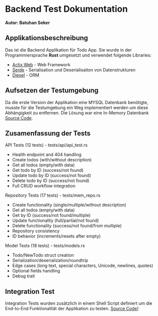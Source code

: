 # Backend Test Dokumentation

**Autor: Batuhan Seker**

## Applikationsbeschreibung

Das ist die Backend Applikation für Todo App. Sie wurde in der Programmiersprache **Rust** umgesetzt und verwendet folgende Libraries:

- [Actix Web](https://actix.rs/) - Web Framework
- [Serde](https://serde.rs/) - Serialisation und Deserialisaiton von Datenstrukturen
- [Diesel](https://diesel.rs/) - ORM

## Aufsetzen der Testumgebung

Da die erste Version der Applikation eine MYSQL Datenbank benötigte, musste für die Testumgebung ein Weg implementiert werden um diese Abhängigkeit zu entfernen. Die Lösung war eine In-Memory Datenbank [Source Code](./src/repository/mem_repo.rs). 

## Zusamenfassung der Tests

API Tests (12 tests) - tests/api/api_test.rs
- Health endpoint and 404 handling
- Create todos (with/without description)
- Get all todos (empty/with data)
- Get todo by ID (success/not found)
- Update todo by ID (success/not found)
- Delete todo by ID (success/not found)
- Full CRUD workflow integration

Repository Tests (17 tests) - tests/mem_repo.rs
- Create functionality (single/multiple/without description)
- Get all todos (empty/with data)
- Get by ID (success/not found/multiple)
- Update functionality (full/partial/not found)
- Delete functionality (success/not found/from multiple)
- Repository consistency
- ID behavior (increments/resets after empty)

Model Tests (18 tests) - tests/models.rs
- Todo/NewTodo struct creation
- Serialization/deserialization/roundtrip
- Edge cases (long text, special characters, Unicode, newlines, quotes)
- Optional fields handling
- Debug trait

## Integration Test

Integration Tests wurden zusätzlich in einem Shell Script definiert um die End-to-End Funktionalität der Applikation zu testen. [Source Code](./integration_test.sh)]
